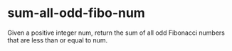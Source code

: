 # sum-all-odd-fibo-num
Given a positive integer num, return the sum of all odd Fibonacci numbers that are less than or equal to num.
